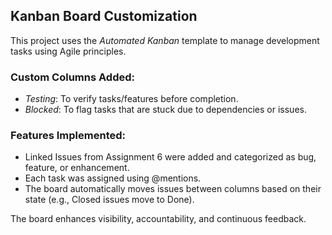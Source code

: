 ## Kanban Board Customization

This project uses the *Automated Kanban* template to manage development tasks using Agile principles.

### Custom Columns Added:
- *Testing*: To verify tasks/features before completion.
- *Blocked*: To flag tasks that are stuck due to dependencies or issues.

### Features Implemented:
- Linked Issues from Assignment 6 were added and categorized as bug, feature, or enhancement.
- Each task was assigned using @mentions.
- The board automatically moves issues between columns based on their state (e.g., Closed issues move to Done).

The board enhances visibility, accountability, and continuous feedback.
